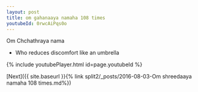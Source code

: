 ```yaml
---
layout: post
title: om gahanaaya namaha 108 times
youtubeId: 0rwcAiPqs0o
---
```

 
 
Om Chchathraya nama 
 
 -  Who reduces discomfort like an umbrella 
 
  
 
  
 
 
 
 
 
 


{% include youtubePlayer.html id=page.youtubeId %}
 
[Next]({{ site.baseurl }}{% link  split2/_posts/2016-08-03-Om shreedaaya namaha 108 times.md%})
 

